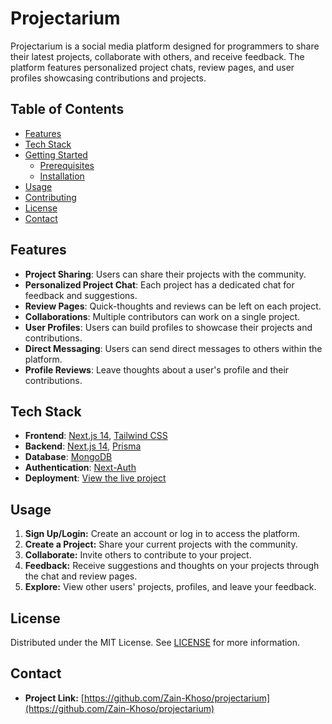 # Projectarium

Projectarium is a social media platform designed for programmers to share their latest projects, collaborate with others, and receive feedback. The platform features personalized project chats, review pages, and user profiles showcasing contributions and projects.

## Table of Contents

- [Features](#features)
- [Tech Stack](#tech-stack)
- [Getting Started](#getting-started)
  - [Prerequisites](#prerequisites)
  - [Installation](#installation)
- [Usage](#usage)
- [Contributing](#contributing)
- [License](#license)
- [Contact](#contact)

## Features

- **Project Sharing**: Users can share their projects with the community.
- **Personalized Project Chat**: Each project has a dedicated chat for feedback and suggestions.
- **Review Pages**: Quick-thoughts and reviews can be left on each project.
- **Collaborations**: Multiple contributors can work on a single project.
- **User Profiles**: Users can build profiles to showcase their projects and contributions.
- **Direct Messaging**: Users can send direct messages to others within the platform.
- **Profile Reviews**: Leave thoughts about a user's profile and their contributions.

## Tech Stack

- **Frontend**: [Next.js 14](https://nextjs.org/), [Tailwind CSS](https://tailwindcss.com/)
- **Backend**: [Next.js 14](https://nextjs.org/), [Prisma](https://www.prisma.io/)
- **Database**: [MongoDB](https://www.mongodb.com/)
- **Authentication**: [Next-Auth](https://next-auth.js.org/)
- **Deployment**: [View the live project](https://projectarium.vercel.app/)

## Usage

1. **Sign Up/Login:** Create an account or log in to access the platform.
2. **Create a Project:** Share your current projects with the community.
3. **Collaborate:** Invite others to contribute to your project.
4. **Feedback:** Receive suggestions and thoughts on your projects through the chat and review pages.
5. **Explore:** View other users' projects, profiles, and leave your feedback.

## License

Distributed under the MIT License. See [LICENSE](./LICENSE) for more information.

## Contact

- **Project Link:** [https://github.com/Zain-Khoso/projectarium](https://github.com/Zain-Khoso/projectarium)
